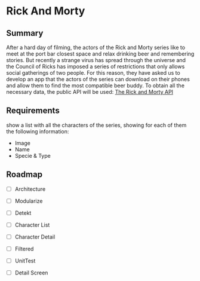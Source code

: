 # Rick And Morty
## Summary
After a hard day of filming, the actors of the Rick and Morty series like to meet at the port bar
closest space and relax drinking beer and remembering stories.
But recently a strange virus has spread through the universe and the Council of Ricks has imposed
a series of restrictions that only allows social gatherings of two people.
For this reason, they have asked us to develop an app that the actors of the series can download on
their phones and allow them to find the most compatible beer buddy.
To obtain all the necessary data, the public API will be used: [The Rick and Morty API](https://rickandmortyapi.com/)


## Requirements
show a list with all the characters of the series, showing
for each of them the following information:
* Image
* Name
* Specie & Type







## Roadmap
* [ ] Architecture
* [ ] Modularize
* [ ] Detekt
* [ ] Character List
* [ ] Character Detail
* [ ] Filtered
* [ ] UnitTest
* [ ] Detail Screen
 
